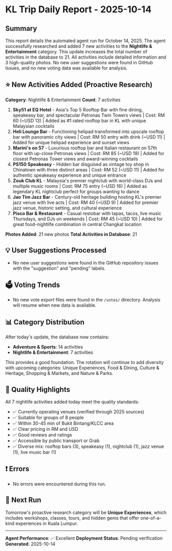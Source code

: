 # KL Trip Daily Report - 2025-10-14

## Summary

This report details the automated agent run for October 14, 2025. The agent successfully researched and added 7 new activities to the **Nightlife & Entertainment** category. This update increases the total number of activities in the database to 21. All activities include detailed information and 3 high-quality photos. No new user suggestions were found in GitHub Issues, and no new voting data was available for analysis.

## ⭐ New Activities Added (Proactive Research)

**Category**: Nightlife & Entertainment
**Count**: 7 activities

1. **Sky51 at EQ Hotel** - Asia's Top 5 Rooftop Bar with fine dining, speakeasy bar, and spectacular Petronas Twin Towers views | Cost: RM 60 (~USD 13) | Added as #1 rated rooftop bar in KL with unique Malaysian cocktails
2. **Heli Lounge Bar** - Functioning helipad transformed into upscale rooftop bar with panoramic city views | Cost: RM 50 entry with drink (~USD 11) | Added for unique helipad experience and sunset views
3. **Marini's on 57** - Luxurious rooftop bar and Italian restaurant on 57th floor with up-close Petronas views | Cost: RM 85 (~USD 19) | Added for closest Petronas Tower views and award-winning cocktails
4. **PS150 Speakeasy** - Hidden bar disguised as vintage toy shop in Chinatown with three distinct areas | Cost: RM 52 (~USD 11) | Added for authentic speakeasy experience and unique entrance
5. **Zouk Club KL** - Malaysia's premier nightclub with world-class DJs and multiple music rooms | Cost: RM 75 entry (~USD 16) | Added as legendary KL nightclub perfect for groups wanting to dance
6. **Jao Tim Jazz Bar** - Century-old heritage building hosting KL's premier jazz venue with live acts | Cost: RM 40 (~USD 9) | Added for premier jazz venue, historic setting, and cultural experience
7. **Pisco Bar & Restaurant** - Casual restobar with tapas, tacos, live music Thursdays, and DJs on weekends | Cost: RM 45 (~USD 10) | Added for great food-nightlife combination in central Changkat location

**Photos Added**: 21 new photos
**Total Activities in Database**: 21

## 💡 User Suggestions Processed

- No new user suggestions were found in the GitHub repository issues with the "suggestion" and "pending" labels.

## 🗳️ Voting Trends

- No new vote export files were found in the `/votes/` directory. Analysis will resume when new data is available.

## 📊 Category Distribution

After today's update, the database now contains:
- **Adventure & Sports**: 14 activities
- **Nightlife & Entertainment**: 7 activities

This provides a good foundation. The rotation will continue to add diversity with upcoming categories: Unique Experiences, Food & Dining, Culture & Heritage, Shopping & Markets, and Nature & Parks.

## 🎯 Quality Highlights

All 7 nightlife activities added today meet the quality standards:
- ✅ Currently operating venues (verified through 2025 sources)
- ✅ Suitable for groups of 8 people
- ✅ Within 30-45 min of Bukit Bintang/KLCC area
- ✅ Clear pricing in RM and USD
- ✅ Good reviews and ratings
- ✅ Accessible by public transport or Grab
- ✅ Diverse mix: rooftop bars (3), speakeasy (1), nightclub (1), jazz venue (1), live music bar (1)

## ❗ Errors

- No errors were encountered during this run.

## 🚀 Next Run

Tomorrow's proactive research category will be **Unique Experiences**, which includes workshops, classes, tours, and hidden gems that offer one-of-a-kind experiences in Kuala Lumpur.

---

**Agent Performance**: ✅ Excellent
**Deployment Status**: Pending verification
**Generated**: 2025-10-14

